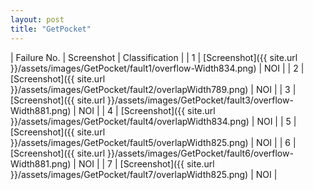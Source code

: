 ```yaml
---
layout: post
title: "GetPocket"
---
```

| Failure No. | Screenshot | Classification |
| 1 | [Screenshot]({{ site.url }}/assets/images/GetPocket/fault1/overflow-Width834.png) | NOI |
| 2 | [Screenshot]({{ site.url }}/assets/images/GetPocket/fault2/overlapWidth789.png) | NOI |
| 3 | [Screenshot]({{ site.url }}/assets/images/GetPocket/fault3/overflow-Width881.png) | NOI |
| 4 | [Screenshot]({{ site.url }}/assets/images/GetPocket/fault4/overlapWidth834.png) | NOI |
| 5 | [Screenshot]({{ site.url }}/assets/images/GetPocket/fault5/overlapWidth825.png) | NOI |
| 6 | [Screenshot]({{ site.url }}/assets/images/GetPocket/fault6/overflow-Width881.png) | NOI |
| 7 | [Screenshot]({{ site.url }}/assets/images/GetPocket/fault7/overlapWidth825.png) | NOI |
